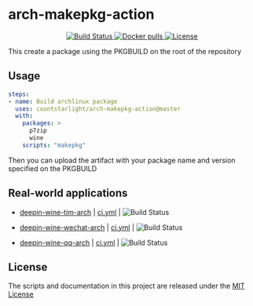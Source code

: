 # arch-makepkg-action

<p align="center">
  <a href="https://github.com/countstarlight/arch-makepkg-action/actions">
    <img src="https://img.shields.io/github/workflow/status/countstarlight/arch-makepkg-action/Build%20docker/master?logo=github&style=flat-square" alt="Build Status">
  </a>
  <a href="https://hub.docker.com/r/countstarlight/makepkg">
    <img src="https://img.shields.io/docker/pulls/countstarlight/makepkg?logo=docker&style=flat-square" alt="Docker pulls">
  </a>
  <a href="https://github.com/countstarlight/arch-makepkg-action/blob/master/LICENSE">
    <img src="https://img.shields.io/github/license/countstarlight/arch-makepkg-action?style=flat-square" alt="License">
  </a>
</p>

This create a package using the PKGBUILD on the root of the repository

## Usage

```yaml
steps:
- name: Build archlinux package
  uses: countstarlight/arch-makepkg-action@master
  with:
    packages: >
      p7zip
      wine
    scripts: "makepkg"
```

Then you can upload the artifact with your package name and version specified
on the PKGBUILD

## Real-world applications

* [deepin-wine-tim-arch](https://github.com/countstarlight/deepin-wine-tim-arch/actions)  |  [ci.yml](https://github.com/countstarlight/deepin-wine-tim-arch/blob/action/.github/workflows/ci.yml) |  ![Build Status](https://img.shields.io/github/workflow/status/countstarlight/deepin-wine-tim-arch/CI/action?logo=github&style=flat-square)

* [deepin-wine-wechat-arch](https://github.com/countstarlight/deepin-wine-wechat-arch/actions)  |  [ci.yml](https://github.com/countstarlight/deepin-wine-wechat-arch/blob/action/.github/workflows/ci.yml) | ![Build Status](https://img.shields.io/github/workflow/status/countstarlight/deepin-wine-wechat-arch/CI/action?logo=github&style=flat-square)

* [deepin-wine-qq-arch](https://github.com/countstarlight/deepin-wine-qq-arch/actions) |  [ci.yml](https://github.com/countstarlight/deepin-wine-qq-arch/blob/action/.github/workflows/ci.yml)  |  ![Build Status](https://img.shields.io/github/workflow/status/countstarlight/deepin-wine-qq-arch/CI/action?logo=github&style=flat-square)

## License
The scripts and documentation in this project are released under the [MIT License](LICENSE)
